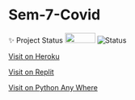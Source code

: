 # Sem-7-Covid 

✨ Project Status <img src="https://raw.githubusercontent.com/Atharv-Chaudhari/Project-Covid-Cache/main/arrow.gif" width="60" height="20" /> ![Status](https://github.com/Atharv-Chaudhari/Sem-7-Covid/actions/workflows/django.yml/badge.svg)

[Visit on Heroku](https://covid-infy-soars.herokuapp.com/)

[Visit on Replit](https://infysoars.doanything.repl.co/)

[Visit on Python Any Where](https://infysoars.pythonanywhere.com)
